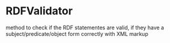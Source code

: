 # RDFValidator
method to check if the RDF statementes are valid, if they have a subject/predicate/object form correctly with XML markup
